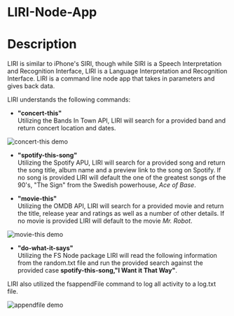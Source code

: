 # LIRI-Node-App

# Description

LIRI is similar to iPhone's SIRI, though while SIRI is a Speech Interpretation and Recognition Interface, LIRI is a Language Interpretation and Recognition Interface. LIRI is a command line node app that takes in parameters and gives back data.

LIRI understands the following commands:

- **"concert-this"**<br/>
Utilizing the Bands In Town API, LIRI will search for a provided band and return concert location and dates.

![concert-this demo](http://i68.tinypic.com/vzvjlz.gif)

- **"spotify-this-song"**<br/>
Utilizing the Spotify APU, LIRI will search for a provided song and return the song title, album name and a preview link to the song on Spotify.  If no song is provided LIRI will default the one of the greatest songs of the 90's, "The Sign" from the Swedish powerhouse, *Ace of Base*. 


- **"movie-this"**<br/>
Utilizing the OMDB API, LIRI will search for a provided movie and return the title, release year and ratings as well as a number of other details.  If no movie is provided LIRI will default to the movie *Mr. Robot*.

![movie-this demo](http://i63.tinypic.com/znlxrn.gif)

- **"do-what-it-says"**<br/>
Utilizing the FS Node package LIRI will read the following information from the random.txt file and run the provided search against the provided case **spotify-this-song,"I Want it That Way"**.

LIRI also utilized the fsappendFile command to log all activity to a log.txt file.

![appendfile demo]()
